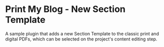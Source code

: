 # Print My Blog - New Section Template
A sample plugin that adds a new Section Template to the classic print and digital PDFs, which can be selected on the project's content editing step.
